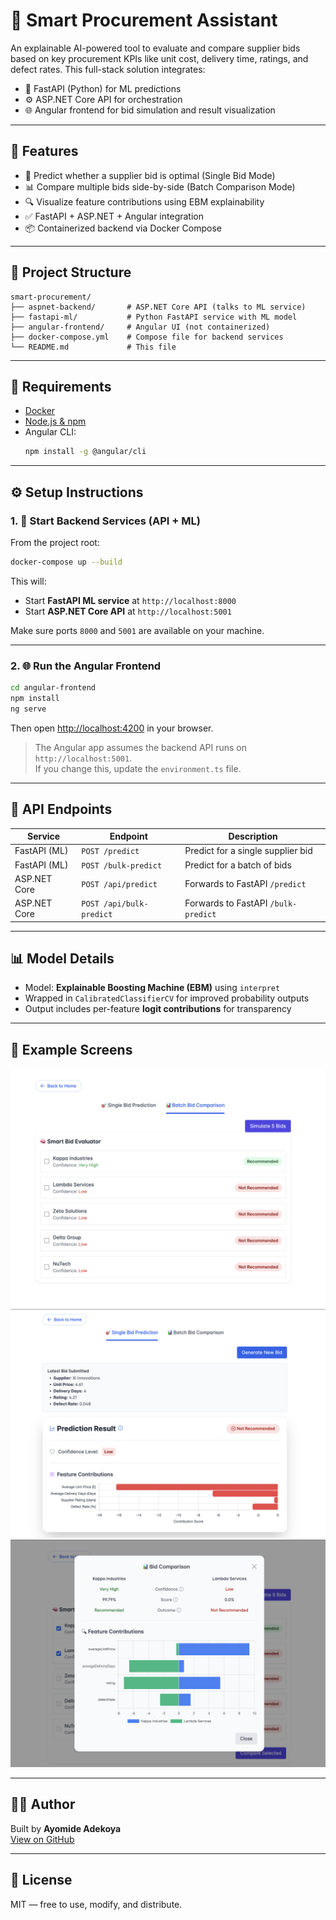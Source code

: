 # 🧠 Smart Procurement Assistant

An explainable AI-powered tool to evaluate and compare supplier bids based on key procurement KPIs like unit cost, delivery time, ratings, and defect rates. This full-stack solution integrates:

- 🐍 FastAPI (Python) for ML predictions  
- ⚙️ ASP.NET Core API for orchestration  
- 🌐 Angular frontend for bid simulation and result visualization  

---

## 🚀 Features

- 🎯 Predict whether a supplier bid is optimal (Single Bid Mode)  
- 📊 Compare multiple bids side-by-side (Batch Comparison Mode)  
- 🔍 Visualize feature contributions using EBM explainability  
- ✅ FastAPI + ASP.NET + Angular integration  
- 📦 Containerized backend via Docker Compose  

---

## 🧱 Project Structure

```
smart-procurement/
├── aspnet-backend/       # ASP.NET Core API (talks to ML service)
├── fastapi-ml/           # Python FastAPI service with ML model
├── angular-frontend/     # Angular UI (not containerized)
├── docker-compose.yml    # Compose file for backend services
└── README.md             # This file
```

---

## 🧰 Requirements

- [Docker](https://www.docker.com/)  
- [Node.js & npm](https://nodejs.org/)  
- Angular CLI:  
  ```bash
  npm install -g @angular/cli
  ```

---

## ⚙️ Setup Instructions

### 1. 🐳 Start Backend Services (API + ML)

From the project root:

```bash
docker-compose up --build
```

This will:

- Start **FastAPI ML service** at `http://localhost:8000`
- Start **ASP.NET Core API** at `http://localhost:5001`

Make sure ports `8000` and `5001` are available on your machine.

---

### 2. 🌐 Run the Angular Frontend

```bash
cd angular-frontend
npm install
ng serve
```

Then open [http://localhost:4200](http://localhost:4200) in your browser.

> The Angular app assumes the backend API runs on `http://localhost:5001`.  
> If you change this, update the `environment.ts` file.

---

## 🧪 API Endpoints

| Service       | Endpoint                 | Description                          |
|---------------|--------------------------|--------------------------------------|
| FastAPI (ML)  | `POST /predict`          | Predict for a single supplier bid    |
| FastAPI (ML)  | `POST /bulk-predict`     | Predict for a batch of bids          |
| ASP.NET Core  | `POST /api/predict`      | Forwards to FastAPI `/predict`       |
| ASP.NET Core  | `POST /api/bulk-predict` | Forwards to FastAPI `/bulk-predict`  |

---

## 📊 Model Details

- Model: **Explainable Boosting Machine (EBM)** using `interpret`  
- Wrapped in `CalibratedClassifierCV` for improved probability outputs  
- Output includes per-feature **logit contributions** for transparency  

---

## 📘 Example Screens

<img src="screenshots/prediction-view.png" alt="Prediction View" width="600"/>

<img src="screenshots/batch-comparison.png" alt="Batch Comparison View" width="600"/>

<img src="screenshots/batch-comparison-2.png" alt="Batch Comparison Feature Contributions View" width="600"/>

---

## 🧑‍💻 Author

Built by **Ayomide Adekoya**  
[View on GitHub](https://github.com/ayomight96/smart-procurement-crm-suite)

---

## 📝 License

MIT — free to use, modify, and distribute.
